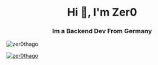 <h1 align="center">Hi 👋, I'm Zer0</h1>
<h3 align="center">Im a Backend Dev From Germany</h3>

<p align="left"> <img src="https://komarev.com/ghpvc/?username=zer0thago&label=Profile%20views&color=0e75b6&style=flat" alt="zer0thago" /> </p>

<p align="left"> <a href="https://github.com/ryo-ma/github-profile-trophy"><img src="https://github-profile-trophy.vercel.app/?username=zer0thago" alt="zer0thago" /></a> </p>
